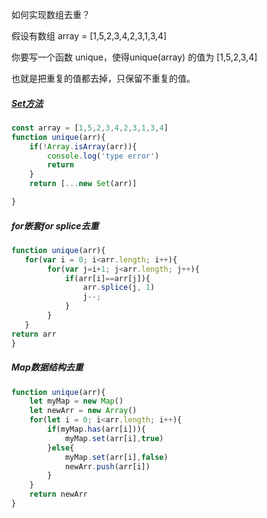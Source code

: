 如何实现数组去重？

假设有数组 array = [1,5,2,3,4,2,3,1,3,4]

你要写一个函数 unique，使得unique(array) 的值为 [1,5,2,3,4]

也就是把重复的值都去掉，只保留不重复的值。

##### [Set方法](https://developer.mozilla.org/zh-CN/docs/Web/JavaScript/Reference/Global_Objects/Set#%E6%95%B0%E7%BB%84%E5%8E%BB%E9%87%8D)

```js
const array = [1,5,2,3,4,2,3,1,3,4]
function unique(arr){
    if(!Array.isArray(arr)){
    	console.log('type error')
		return
    }
    return [...new Set(arr)]

}
```

##### for嵌套for  splice去重

```js
function unique(arr){
   for(var i = 0; i<arr.length; i++){
        for(var j=i+1; j<arr.length; j++){
            if(arr[i]==arr[j]){
                arr.splice(j, 1)
                j--;
            }
        }
   }
return arr 
}
```

##### Map数据结构去重

```js
function unique(arr){
    let myMap = new Map()
    let newArr = new Array()
    for(let i = 0; i<arr.length; i++){
        if(myMap.has(arr[i])){
            myMap.set(arr[i],true)
        }else{
            myMap.set(arr[i],false)
            newArr.push(arr[i])
        }
    }
    return newArr
}
```

